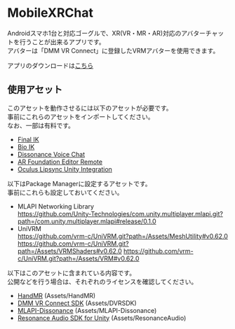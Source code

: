 # MobileXRChat

Androidスマホ1台と対応ゴーグルで、XR(VR・MR・AR)対応のアバターチャットを行うことが出来るアプリです。  
アバターは「DMM VR Connect」に登録したVRMアバターを使用できます。

アプリのダウンロードは[こちら](https://play.google.com/store/apps/details?id=online.mumeigames.HandDVR)

## 使用アセット

このアセットを動作させるには以下のアセットが必要です。  
事前にこれらのアセットをインポートしてください。   
なお、一部は有料です。 

- [Final IK](https://assetstore.unity.com/packages/tools/animation/final-ik-14290)
- [Bio IK](https://assetstore.unity.com/packages/tools/animation/bio-ik-67819)
- [Dissonance Voice Chat](https://assetstore.unity.com/packages/tools/audio/dissonance-voice-chat-70078)
- [AR Foundation Editor Remote](https://assetstore.unity.com/packages/tools/utilities/ar-foundation-editor-remote-168773)
- [Oculus Lipsync Unity Integration](https://developer.oculus.com/downloads/package/oculus-lipsync-unity/29.0.0/)

以下はPackage Managerに設定するアセットです。  
事前にこれらも設定しておいてください。

- MLAPI Networking Library  
https://github.com/Unity-Technologies/com.unity.multiplayer.mlapi.git?path=/com.unity.multiplayer.mlapi#release/0.1.0
- UniVRM  
https://github.com/vrm-c/UniVRM.git?path=/Assets/MeshUtility#v0.62.0
https://github.com/vrm-c/UniVRM.git?path=/Assets/VRMShaders#v0.62.0
https://github.com/vrm-c/UniVRM.git?path=/Assets/VRM#v0.62.0

以下はこのアセットに含まれている内容です。  
公開などを行う場合は、それぞれのライセンスを確認してください。

- [HandMR](https://github.com/NON906/HandMR) (Assets/HandMR)
- [DMM VR Connect SDK](https://github.com/dmm-com/vrlab-dvrsdk) (Assets/DVRSDK)
- [MLAPI-Dissonance](https://github.com/Budtom/MLAPI-Dissonance) (Assets/MLAPI-Dissonance)
- [Resonance Audio SDK for Unity](https://github.com/resonance-audio/resonance-audio-unity-sdk) (Assets/ResonanceAudio)
